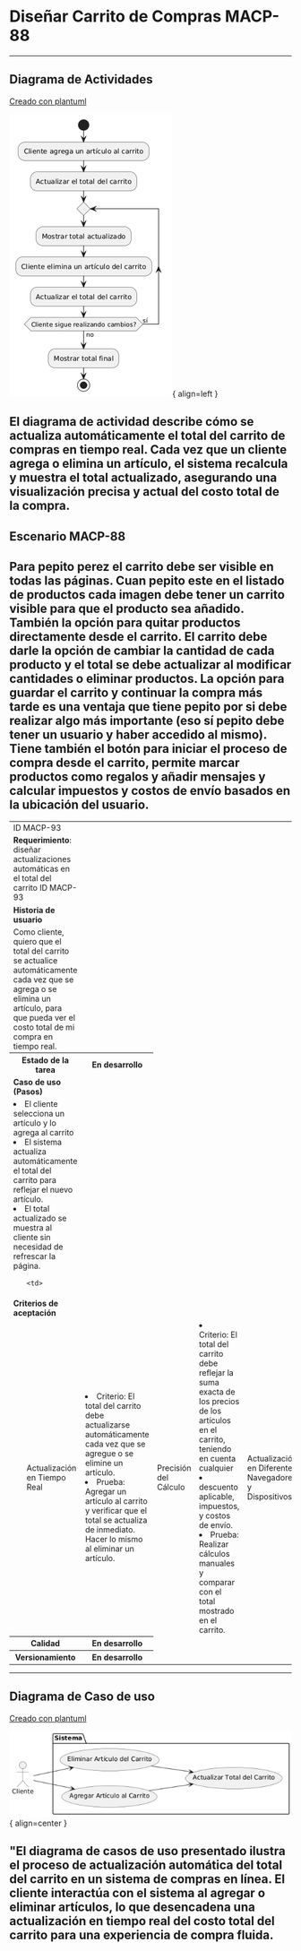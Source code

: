# Diseñar Carrito de Compras MACP-88

------
## Diagrama de Actividades
[Creado con plantuml](https://plantuml.com/es/)

![Image title](./assets/images/DiagramaActividades/MACP-93.png){ align=left }

El diagrama de actividad describe cómo se actualiza automáticamente el total del carrito de compras en tiempo real. Cada vez que un cliente agrega o elimina un artículo, el sistema recalcula y muestra el total actualizado, asegurando una visualización precisa y actual del costo total de la compra.
---

## Escenario MACP-88
Para pepito perez el carrito debe ser visible en todas las páginas. Cuan pepito este en el listado de productos cada imagen debe tener un carrito visible para que el producto sea añadido. También la opción para quitar productos directamente desde el carrito. El carrito debe darle la opción de cambiar la cantidad de cada producto y el total se debe actualizar al modificar cantidades o eliminar productos. La opción para guardar el carrito y continuar la compra más tarde es una ventaja que tiene pepito por si debe realizar algo más importante (eso sí pepito debe tener un usuario y haber accedido al mismo). Tiene también el botón para iniciar el proceso de compra desde el carrito, permite marcar productos como regalos y añadir mensajes y calcular impuestos y costos de envío basados en la ubicación del usuario.
---




<table id="customers">
  <tr class="idtext principal">
    <td>ID MACP-93</td>
  </tr>
  <tr class="single text">
    <td><strong>Requerimiento</strong>: diseñar actualizaciones automáticas en el total del carrito ID MACP-93</td>
  </tr>
  <tr class="single gray">
    <td><strong>Historia de usuario</strong></td>
  </tr>
  <tr class="single text">
    <td>Como cliente, quiero que el total del carrito se actualice automáticamente cada vez que se agrega o se elimina un artículo, para que pueda ver el costo total de mi compra en tiempo real.</td>
  </tr>
  <tr class="duo">
    <th class="gray"><strong>Estado de la tarea</strong></th>
    <th>En desarrollo</th>
  </tr>
  <tr class="single gray">
    <td><strong>Caso de uso (Pasos)</strong></td>
  </tr>
  <tr class="single text">
       <td>
         </ol>
      <li>El cliente selecciona un artículo y lo agrega al carrito</li>
      <li>El sistema actualiza automáticamente el total del carrito para reflejar el nuevo artículo.</li>
      <li>El total actualizado se muestra al cliente sin necesidad de refrescar la página.</li>
        <ol>
  
    <td>
  </tr>
  <tr class="single gray">
    <td><strong>Criterios de aceptación</strong></td>
  </tr>
  <tr class="single text">
    <td>
        <ol>
Actualización en Tiempo Real<td>
<li>Criterio: El total del carrito debe actualizarse automáticamente cada vez que se agregue o se elimine un artículo.
<li>Prueba: Agregar un artículo al carrito y verificar que el total se actualiza de inmediato. Hacer lo mismo al eliminar un artículo.
<td>
Precisión del Cálculo<td>
<li>Criterio: El total del carrito debe reflejar la suma exacta de los precios de los artículos en el carrito, teniendo en cuenta cualquier <li>descuento aplicable, impuestos, y costos de envío.
<li>Prueba: Realizar cálculos manuales y comparar con el total mostrado en el carrito.
<td>
Actualización en Diferentes Navegadores y Dispositivos<td>
<li>Criterio: La funcionalidad debe funcionar correctamente en todos los navegadores web compatibles y en dispositivos móviles.
<li>Prueba: Verificar el comportamiento en diferentes navegadores (Chrome, Firefox, Safari) y en diferentes dispositivos (móvil, tablet, escritorio).
<td>
Sin Interrupciones en la Experiencia del Usuario<td>
<li>Criterio: La actualización automática no debe causar retrasos o interrupciones en la navegación o en el rendimiento del sitio web.
<li>Prueba: Monitorear el tiempo de respuesta y el rendimiento del sitio durante la adición y eliminación de artículos.
<td>
Interfaz de Usuario Clara<td>
<li>Criterio: El total actualizado debe ser claramente visible y destacado en el carrito de compras.
<li>Prueba: Comprobar que el total actualizado sea legible y fácil de encontrar en la interfaz del carrito.
        </ol>
    </td>
  </tr>
 <tr class="duo">
    <th class="gray"><strong>Calidad</strong></th>
    <th>En desarrollo</th>
  </tr>
  <tr class="duo">
    <th class="gray"><strong>Versionamiento</strong></th>
    <th>En desarrollo</th>
  </tr>
</table>



---
## Diagrama de Caso de uso
[Creado con plantuml](https://plantuml.com/es/)

![Image title](./assets/images/CasosDeUso/MACP-93.png){ align=center }

"El diagrama de casos de uso presentado ilustra el proceso de actualización automática del total del carrito en un sistema de compras en línea. El cliente interactúa con el sistema al agregar o eliminar artículos, lo que desencadena una actualización en tiempo real del costo total del carrito para una experiencia de compra fluida.
---
